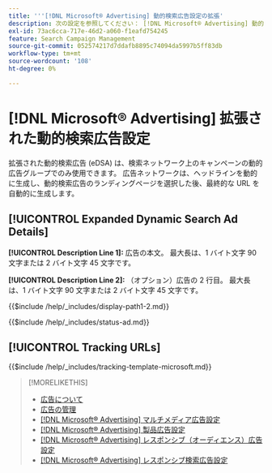 ```yaml
---
title: '''[!DNL Microsoft® Advertising] 動的検索広告設定の拡張'
description: 次の設定を参照してください： [!DNL Microsoft® Advertising] 動的検索広告を拡張しました。
exl-id: 73ac6cca-717e-46d2-a060-f1eafd754245
feature: Search Campaign Management
source-git-commit: 052574217d7ddafb8895c74094da5997b5ff83db
workflow-type: tm+mt
source-wordcount: '108'
ht-degree: 0%

---
```


# [!DNL Microsoft® Advertising] 拡張された動的検索広告設定

拡張された動的検索広告 (eDSA) は、検索ネットワーク上のキャンペーンの動的広告グループでのみ使用できます。 広告ネットワークは、ヘッドラインを動的に生成し、動的検索広告のランディングページを選択した後、最終的な URL を自動的に生成します。

## [!UICONTROL Expanded Dynamic Search Ad Details]

**[!UICONTROL Description Line 1]:** 広告の本文。 最大長は、1 バイト文字 90 文字または 2 バイト文字 45 文字です。

<!-- **[!UICONTROL Display Path 1]**, **[!UICONTROL Display Path 2]:** -->

**[!UICONTROL Description Line 2]:** （オプション）広告の 2 行目。 最大長は、1 バイト文字 90 文字または 2 バイト文字 45 文字です。

{{$include /help/_includes/display-path1-2.md}}

<!-- **[!UICONTROL Status]:** -->

{{$include /help/_includes/status-ad.md}}

## [!UICONTROL Tracking URLs]

<!-- **[!UICONTROL Tracking Template URl]:** -->

{{$include /help/_includes/tracking-template-microsoft.md}}

>[!MORELIKETHIS]
>
>* [広告について](ad-about.md)
>* [広告の管理](ad-manage.md)
>* [[!DNL Microsoft® Advertising] マルチメディア広告設定](ad-settings-microsoft-multimedia.md)
>* [[!DNL Microsoft® Advertising] 製品広告設定](ad-settings-microsoft-product.md)
>* [[!DNL Microsoft® Advertising] レスポンシブ（オーディエンス）広告設定](ad-settings-microsoft-responsive.md)
>* [[!DNL Microsoft® Advertising] レスポンシブ検索広告設定](ad-settings-microsoft-rsa.md)
